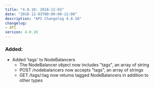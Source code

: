 ```yaml
---
title: "4.0.10: 2018-12-03"
date: "2018-12-03T00:00:00-12:00"
description: "API Changelog 4.0.10"
changelog:
- API
version: 4.0.10
---
```

### Added:

 * Added 'tags' to NodeBalancers
   * The NodeBalancer object now includes "tags", an array of string
   * POST /nodebalancers now accepts "tags", an array of strings
   * GET /tags/:tag now returns tagged NodeBalancers in addition to other types
